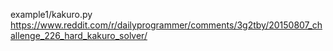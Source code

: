 example1/kakuro.py
  https://www.reddit.com/r/dailyprogrammer/comments/3g2tby/20150807_challenge_226_hard_kakuro_solver/
